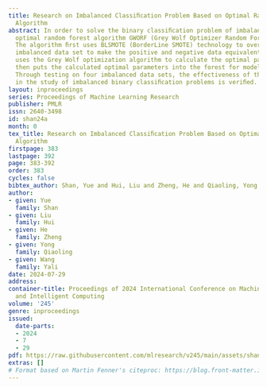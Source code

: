 ```yaml
---
title: Research on Imbalanced Classiﬁcation Problem Based on Optimal Random Forest
  Algorithm
abstract: In order to solve the binary classiﬁcation problem of imbalanced data, an
  optimal random forest algorithm GWORF (Grey Wolf Optimizer Random Forest) is pro-posed.
  The algorithm ﬁrst uses BLSMOTE (BorderLine SMOTE) technology to oversample the
  imbalanced data set to make the positive and negative data equivalent, and then
  uses the Grey Wolf optimization algorithm to calculate the optimal parameters, and
  then puts the calculated optimal parameters into the forest for modeling training.
  Through testing on four imbalanced data sets, the effectiveness of the GWORF algorithm
  in the study of imbalanced binary classiﬁcation problems is veriﬁed.
layout: inproceedings
series: Proceedings of Machine Learning Research
publisher: PMLR
issn: 2640-3498
id: shan24a
month: 0
tex_title: Research on Imbalanced Classiﬁcation Problem Based on Optimal Random Forest
  Algorithm
firstpage: 383
lastpage: 392
page: 383-392
order: 383
cycles: false
bibtex_author: Shan, Yue and Hui, Liu and Zheng, He and Qiaoling, Yong and Yali, Wang
author:
- given: Yue
  family: Shan
- given: Liu
  family: Hui
- given: He
  family: Zheng
- given: Yong
  family: Qiaoling
- given: Wang
  family: Yali
date: 2024-07-29
address:
container-title: Proceedings of 2024 International Conference on Machine Learning
  and Intelligent Computing
volume: '245'
genre: inproceedings
issued:
  date-parts:
  - 2024
  - 7
  - 29
pdf: https://raw.githubusercontent.com/mlresearch/v245/main/assets/shan24a/shan24a.pdf
extras: []
# Format based on Martin Fenner's citeproc: https://blog.front-matter.io/posts/citeproc-yaml-for-bibliographies/
---
```

